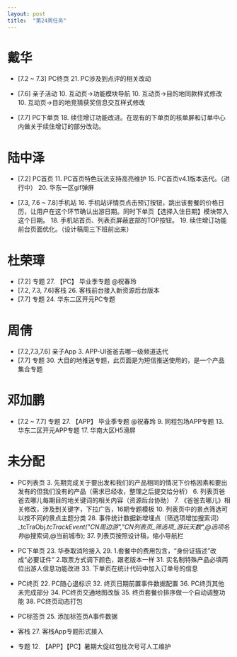 ```yaml
---
layout: post
title:  "第24周任务"
---
```


# 戴华

  - [7.2 ~ 7.3] PC终页
    21. PC涉及到点评的相关改动

  - [7.6] 亲子活动
    10. 互动页->功能模块导航
    10. 互动页->目的地同款样式修改
    10. 互动页->目的地竞猜获奖信息交互样式修改

  - [7.7] PC下单页
    18. 续住增订功能改进。在现有的下单页的核单屏和订单中心内做关于续住增订的部分改动。


# 陆中泽

  - [7.2] PC首页
    11. PC首页特色玩法支持高亮维护
    15. PC首页v4.1版本迭代。（进行中）
    20. 华东一区gif弹屏

  - [7.3, 7.6 ~ 7.8]手机站
    16. 手机站详情页点击预订按钮，跳出该套餐的价格日历，让用户在这个环节确认出游日期。同时下单页【选择入住日期】模块带入这个日期。
    18. 手机站首页、列表页屏蔽底部的TOP按钮。
    19. 续住增订功能前台页面优化。（设计稿周三下班前出来）


# 杜荣璋

  - [7.2] 专题
    27. 【PC】 毕业季专题 @祝春玲
  - [7.2, 7.3, 7.6]客栈
    26. 客栈前台接入新资源后台版本
  - [7.7] 专题
    24. 华东二区开元PC专题


# 周倩

  - [7.2,7.3,7.6] 亲子App
    3. APP-UI爸爸去哪一级频道迭代
  - [7.7] 专题
    30. 大目的地推送专题，此页面是为短信推送使用的，是一个产品集合专题


# 邓加鹏

  - [7.2 ~ 7.7] 专题
    27. 【APP】 毕业季专题 @祝春玲
    9. 同程包场APP专题
    13. 华东二区开元APP专题
    17. 华南大区H5滑屏


# 未分配

  - PC列表页
    3. 先期完成关于要出发和我们的产品相同的情况下价格因素和要出发有的但我们没有的产品（需求已经收，整理之后提交给分析）
    6. 列表页爸爸去哪儿每期目的地关键词的相关内容（资源后台协助）
    7. 《爸爸去哪儿》相关修改，涉及到关键字，下拉广告，16期专题模板
    10. 列表页中的景点筛选可以按不同的景点主题分类
    28. 事件统计数据新增埋点（筛选项增加搜索词）_tcTraObj._tcTrackEvent("CN周边游","CN列表页_筛选项_游玩天数",@选项名称_@搜索词,@当前城市);
    37. 列表页按照设计稿，缩小导航栏

  - PC下单页
    23. 华泰取消险接入
    29. 1.套餐中的费用包含，“身份证描述”改成“必要证件”
        2.取票方式调下颜色，跟老版本一样
    31. 实名制特殊产品必填两位出游人信息功能改进
    33. 下单页在统计代码中加入订单号的信息

  - PC终页
    22. PC随心退标识
    32. 终页日期前置事件数据配置
    36. PC终页其他未完成部分
    34. PC终页交通地图改版
    35. 终页套餐价排序做一个自动调整功能
    38. PC终页动态打包

  - PC标签页
    25. 添加标签页A事件数据

  - 客栈
    27. 客栈App专题形式接入

  - 专题
    12. 【APP】【PC】暑期大促红包批次号可人工维护


